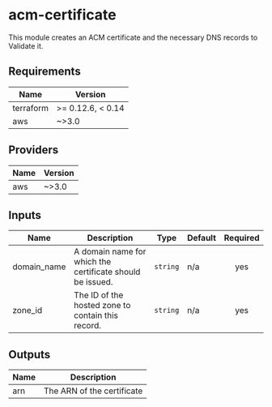 # acm-certificate
This module creates an ACM certificate and the necessary DNS records to Validate it.

<!-- BEGINNING OF PRE-COMMIT-TERRAFORM DOCS HOOK -->
## Requirements

| Name | Version |
|------|---------|
| terraform | >= 0.12.6, < 0.14 |
| aws | ~>3.0 |

## Providers

| Name | Version |
|------|---------|
| aws | ~>3.0 |

## Inputs

| Name | Description | Type | Default | Required |
|------|-------------|------|---------|:--------:|
| domain\_name | A domain name for which the certificate should be issued. | `string` | n/a | yes |
| zone\_id | The ID of the hosted zone to contain this record. | `string` | n/a | yes |

## Outputs

| Name | Description |
|------|-------------|
| arn | The ARN of the certificate |

<!-- END OF PRE-COMMIT-TERRAFORM DOCS HOOK -->
